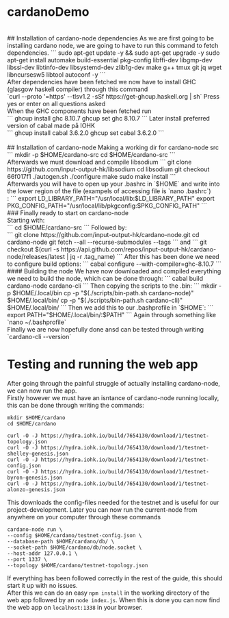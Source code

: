 # cardanoDemo
<br>
## Installation of cardano-node dependencies
As we are first going to be installing cardano node, we are going to have to run this command to fetch dependencies.
```
sudo apt-get update -y && sudo apt-get upgrade -y
sudo apt-get install automake build-essential pkg-config libffi-dev libgmp-dev libssl-dev libtinfo-dev libsystemd-dev zlib1g-dev make g++ tmux git jq wget libncursesw5 libtool autoconf -y
```
<br>
After dependencies have been fetched we now have to install GHC (glasgow haskell compiler) through this command <br>
`curl --proto '=https' --tlsv1.2 -sSf https://get-ghcup.haskell.org | sh`
Press yes or enter on all questions asked <br>
When the GHC components have been fetched run<br>
```
ghcup install ghc 8.10.7
ghcup set ghc 8.10.7
```
Later install preferred version of cabal made på IOHK<br>
```
ghcup install cabal 3.6.2.0
ghcup set cabal 3.6.2.0
```
<br>
<br>
## Installation of cardano-node
Making a working dir for cardano-node src <br>
```
mkdir -p $HOME/cardano-src
cd $HOME/cardano-src
```
<br>
Afterwards we must download and compile libsodium
```
git clone https://github.com/input-output-hk/libsodium
cd libsodium
git checkout 66f017f1
./autogen.sh
./configure
make
sudo make install
```
<br>
Afterwards you will have to open up your .bashrc in `$HOME` and write into the lower region of the file (exampels of accessing file is `nano .bashrc`)<br>:
```
export LD_LIBRARY_PATH="/usr/local/lib:$LD_LIBRARY_PATH"
export PKG_CONFIG_PATH="/usr/local/lib/pkgconfig:$PKG_CONFIG_PATH"
```
<br>
### Finally ready to start on cardano-node<br>
Starting with:<br>
```
cd $HOME/cardano-src
```
Followed by:<br>
```
git clone https://github.com/input-output-hk/cardano-node.git
cd cardano-node
git fetch --all --recurse-submodules --tags
```
and
```
git checkout $(curl -s https://api.github.com/repos/input-output-hk/cardano-node/releases/latest | jq -r .tag_name)
```
After this has been done we need to configure build options:
```
cabal configure --with-compiler=ghc-8.10.7
```
#### Building the node
We have now downloaded and compiled everything we need to build the node, which can be done through:
```
cabal build cardano-node cardano-cli
```
Then copying the scripts to the .bin:
```
mkdir -p $HOME/.local/bin
cp -p "$(./scripts/bin-path.sh cardano-node)" $HOME/.local/bin/
cp -p "$(./scripts/bin-path.sh cardano-cli)" $HOME/.local/bin/
```
Then we add this to our .bashprofile in `$HOME`:
```
export PATH="$HOME/.local/bin/:$PATH"
```
Again through something like `nano ~/.bashprofile`
<br>
Finally we are now hopefully done ansd can be tested through writing `cardano-cli --version`

# Testing and running the web app
After going through the painful struggle of actually installing cardano-node, we can now run the app. <br>
Firstly however we must have an isntance of cardano-node running locally, this can be done through writing the commands:
```
mkdir $HOME/cardano
cd $HOME/cardano

curl -O -J https://hydra.iohk.io/build/7654130/download/1/testnet-topology.json
curl -O -J https://hydra.iohk.io/build/7654130/download/1/testnet-shelley-genesis.json
curl -O -J https://hydra.iohk.io/build/7654130/download/1/testnet-config.json
curl -O -J https://hydra.iohk.io/build/7654130/download/1/testnet-byron-genesis.json
curl -O -J https://hydra.iohk.io/build/7654130/download/1/testnet-alonzo-genesis.json
```
This downloads the config-files needed for the testnet and is useful for our project-development. Later you can now run the current-node from anywhere on your computer through these commands
```
cardano-node run \
--config $HOME/cardano/testnet-config.json \
--database-path $HOME/cardano/db/ \
--socket-path $HOME/cardano/db/node.socket \
--host-addr 127.0.0.1 \
--port 1337 \
--topology $HOME/cardano/testnet-topology.json
```
If everything has been followed correctly in the rest of the guide, this should start it up with no issues.
<br>
After this we can do an easy `npm install` in the working directory of the web app followed by an `node index.js`. When this is done you can now find the web app on `localhost:1338` in your browser.
<br>
